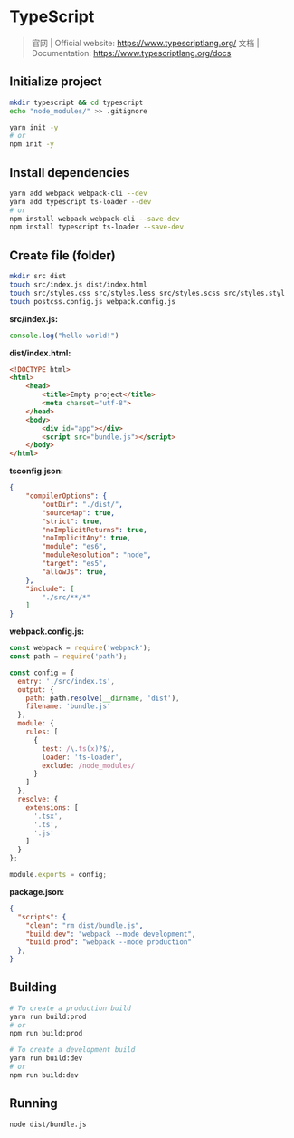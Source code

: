 # TypeScript

> 官网 | Official website: <https://www.typescriptlang.org/>
> 文档 | Documentation: <https://www.typescriptlang.org/docs>

## Initialize project

```sh
mkdir typescript && cd typescript
echo "node_modules/" >> .gitignore

yarn init -y
# or
npm init -y
```

## Install dependencies

```sh
yarn add webpack webpack-cli --dev
yarn add typescript ts-loader --dev
# or
npm install webpack webpack-cli --save-dev
npm install typescript ts-loader --save-dev
```

## Create file (folder)

```sh
mkdir src dist
touch src/index.js dist/index.html
touch src/styles.css src/styles.less src/styles.scss src/styles.styl
touch postcss.config.js webpack.config.js
```

**src/index.js:**

```javascript
console.log("hello world!")
```

**dist/index.html:**

```html
<!DOCTYPE html>
<html>
    <head>
        <title>Empty project</title>
        <meta charset="utf-8">
    </head>
    <body>
        <div id="app"></div>
        <script src="bundle.js"></script>
    </body>
</html>
```

**tsconfig.json:**

```json
{
    "compilerOptions": {
        "outDir": "./dist/",
        "sourceMap": true,
        "strict": true,
        "noImplicitReturns": true,
        "noImplicitAny": true,
        "module": "es6",
        "moduleResolution": "node",
        "target": "es5",
        "allowJs": true,
    },
    "include": [
        "./src/**/*"
    ]
}
```

**webpack.config.js:**

```js
const webpack = require('webpack');
const path = require('path');

const config = {
  entry: './src/index.ts',
  output: {
    path: path.resolve(__dirname, 'dist'),
    filename: 'bundle.js'
  },
  module: {
    rules: [
      {
        test: /\.ts(x)?$/,
        loader: 'ts-loader',
        exclude: /node_modules/
      }
    ]
  },
  resolve: {
    extensions: [
      '.tsx',
      '.ts',
      '.js'
    ]
  }
};

module.exports = config;
```

**package.json:**

```json
{
  "scripts": {
    "clean": "rm dist/bundle.js",
    "build:dev": "webpack --mode development",
    "build:prod": "webpack --mode production"
  },
}
```

## Building

```sh
# To create a production build
yarn run build:prod
# or
npm run build:prod

# To create a development build
yarn run build:dev
# or
npm run build:dev
```

## Running

```sh
node dist/bundle.js
```
